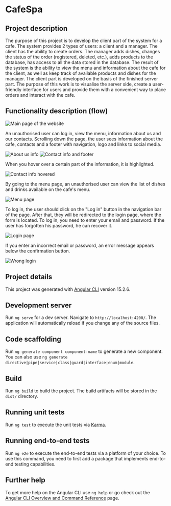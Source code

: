 # CafeSpa
## Project description
The purpose of this project is to develop the client part of the system for a cafe. The system provides 2 types of users: a client and a manager. The client has the ability to create orders. The manager adds dishes, changes the status of the order (registered, deleted, etc.), adds products to the database, has access to all the data stored in the database. The result of the system is the ability to view the menu and information about the cafe for the client, as well as keep track of available products and dishes for the manager. The client part is developed on the basis of the finished server part. 
The purpose of this work is to visualise the server side, create a user-friendly interface for users and provide them with a convenient way to place orders and interact with the cafe.

## Functionality description (flow)
![Main page of the website](https://github.com/khrystynadol/cafe-fe/assets/106964524/285fa2e0-bf2b-4faa-b283-44ac0b20dac8)

An unauthorised user can log in, view the menu, information about us and our contacts. 
Scrolling down the page, the user sees information about the cafe, contacts and a footer with navigation, logo and links to social media.

![About us info](https://github.com/khrystynadol/cafe-fe/assets/106964524/66f7a851-a5ef-4c05-96a2-a85f417beade)
![Contact info and footer](https://github.com/khrystynadol/cafe-fe/assets/106964524/9f9c5c82-46f8-4dfc-97a4-2f8f6992db3a)

When you hover over a certain part of the information, it is highlighted.

![Contact info hovered](https://github.com/khrystynadol/cafe-fe/assets/106964524/9114406d-3ca1-4e2e-ad2b-d1c22cd57e00)

By going to the menu page, an unauthorised user can view the list of dishes and drinks available on the cafe's menu.

![Menu page](https://github.com/khrystynadol/cafe-fe/assets/106964524/d58470d5-7d7a-498e-805e-959d1cbc4365)

To log in, the user should click on the "Log in" button in the navigation bar of the page. After that, they will be redirected to the login page, where the form is located. To log in, you need to enter your email and password. If the user has forgotten his password, he can recover it.

![Login page](https://github.com/khrystynadol/cafe-fe/assets/106964524/6304b5ce-f099-492e-b52a-e32479abd4b4)

If you enter an incorrect email or password, an error message appears below the confirmation button.

![Wrong login](https://github.com/khrystynadol/cafe-fe/assets/106964524/242608d0-f9a3-46ef-ad14-a658f9d69d79)

## Project details
This project was generated with [Angular CLI](https://github.com/angular/angular-cli) version 15.2.6.

## Development server

Run `ng serve` for a dev server. Navigate to `http://localhost:4200/`. The application will automatically reload if you change any of the source files.

## Code scaffolding

Run `ng generate component component-name` to generate a new component. You can also use `ng generate directive|pipe|service|class|guard|interface|enum|module`.

## Build

Run `ng build` to build the project. The build artifacts will be stored in the `dist/` directory.

## Running unit tests

Run `ng test` to execute the unit tests via [Karma](https://karma-runner.github.io).

## Running end-to-end tests

Run `ng e2e` to execute the end-to-end tests via a platform of your choice. To use this command, you need to first add a package that implements end-to-end testing capabilities.

## Further help

To get more help on the Angular CLI use `ng help` or go check out the [Angular CLI Overview and Command Reference](https://angular.io/cli) page.
